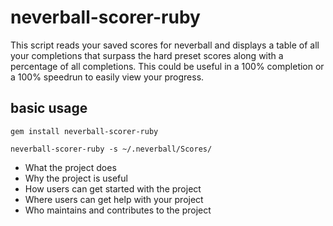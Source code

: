 # neverball-scorer-ruby

This script reads your saved scores for neverball and displays a table of all your completions that surpass the hard preset scores along with a percentage of all completions. This could be useful in a 100% completion or a 100% speedrun to easily view your progress.

## basic usage

`gem install neverball-scorer-ruby`

`neverball-scorer-ruby -s ~/.neverball/Scores/`

* What the project does
* Why the project is useful
* How users can get started with the project
* Where users can get help with your project
* Who maintains and contributes to the project
